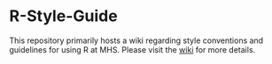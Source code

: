 # R-Style-Guide

This repository primarily hosts a wiki regarding style conventions and guidelines for using R at MHS. Please visit the [wiki](https://github.com/MHS-R/R-Guide/wiki) for more details.
